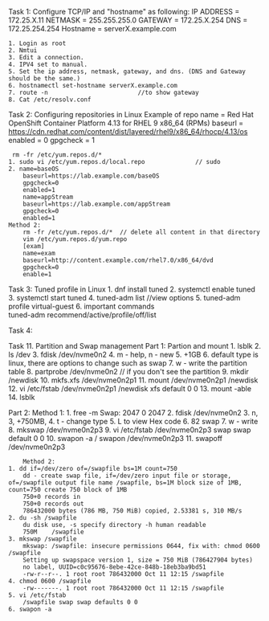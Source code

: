 Task 1: Configure TCP/IP and "hostname" as following:
IP ADDRESS = 172.25.X.11
NETMASK = 255.255.255.0
GATEWAY = 172.25.X.254
DNS = 172.25.254.254
Hostname = serverX.example.com

    1. Login as root
    2. Nmtui
    3. Edit a connection.
    4. IPV4 set to manual.
    5. Set the ip address, netmask, gateway, and dns. (DNS and Gateway should be the same.)
    6. hostnamectl set-hostname serverX.example.com
    7. route -n                         //to show gateway
    8. Cat /etc/resolv.conf

Task 2: Configuring repositories in Linux
    Example of repo
        name = Red Hat OpenShift Container Platform 4.13 for RHEL 9 x86_64 (RPMs)
        baseurl = https://cdn.redhat.com/content/dist/layered/rhel9/x86_64/rhocp/4.13/os
        enabled = 0
        gpgcheck = 1
     
     rm -fr /etc/yum.repos.d/*
    1. sudo vi /etc/yum.repos.d/local.repo              // sudo 
    2. name=baseOS
        baseurl=https://lab.example.com/baseOS
        gpgcheck=0
        enabled=1
        name=appStream
        baseurl=https://lab.example.com/appStream
        gpgcheck=0
        enabled=1
    Method 2: 
        rm -fr /etc/yum.repos.d/*  // delete all content in that directory
        vim /etc/yum.repos.d/yum.repo
        [exam]
        name=exam
        baseurl=http://content.example.com/rhel7.0/x86_64/dvd
        gpgcheck=0
        enable=1
        
Task 3:  Tuned profile in Linux 
    1. dnf install tuned
    2. systemctl enable tuned
    3. systemctl start tuned
    4. tuned-adm list                       //view options
    5. tuned-adm profile virtual-guest 
    6. important commands   
        tuned-adm recommend/active/profile/off/list

Task 4:  




Task 11.  Partition and Swap management
Part 1: Partion and mount
    1. lsblk
    2. ls /dev
    3. fdisk /dev/nvme0n2
    4. m - help, n - new
    5. +1GB
    6. default type is linux, there are options to change such as swap
    7. w - write the partition table
    8. partprobe /dev/nvme0n2               // if you don't see the partition
    9. mkdir /newdisk 
    10. mkfs.xfs /dev/nvme0n2p1 
    11. mount /dev/nvme0n2p1 /newdisk
    12. vi /etc/fstab
        /dev/nvme0n2p1  /newdisk    xfs     default 0   0
    13. mount -able
    14. lsblk

Part 2: Method 1:
    1. free -m 
        Swap:           2047           0        2047
    2. fdisk /dev/nvme0n2
    3. n, 3, +750MB,
    4. t - change type 
    5. L to view Hex code 
    6. 82 swap
    7. w - write
    8. mkswap /dev/nvme0n2p3
    9. vi /etc/fstab 
        /dev/nvme0n2p3 swap swap default 0 0 
    10. swapon -a / swapon /dev/nvme0n2p3
    11. swapoff /dev/nvme0n2p3

        Method 2:
    1. dd if=/dev/zero of=/swapfile bs=1M count=750
        dd - create swap file, if=/dev/zero input file or storage, of=/swapfile output file name /swapfile, bs=1M block size of 1MB, count=750 create 750 block of 1MB 
        750+0 records in
        750+0 records out
        786432000 bytes (786 MB, 750 MiB) copied, 2.53381 s, 310 MB/s
    2. du -sh /swapfile
        du disk use, -s specify directory -h human readable
        750M	/swapfile
    3. mkswap /swapfile 
        mkswap: /swapfile: insecure permissions 0644, fix with: chmod 0600 /swapfile
        Setting up swapspace version 1, size = 750 MiB (786427904 bytes)
        no label, UUID=c0c95676-8ebe-42ce-848b-18eb3ba9bd51
        -rw-r--r--. 1 root root 786432000 Oct 11 12:15 /swapfile
    4. chmod 0600 /swapfile
        -rw-------. 1 root root 786432000 Oct 11 12:15 /swapfile
    5. vi /etc/fstab 
        /swapfile swap swap defaults 0 0 
    6. swapon -a 


